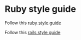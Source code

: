 # Ruby style guide
Follow this [ruby style guide](https://github.com/bbatsov/ruby-style-guide)

Follow this [rails style guide](https://github.com/bbatsov/rails-style-guide)
